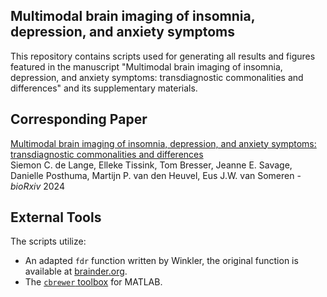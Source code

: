 ## Multimodal brain imaging of insomnia, depression, and anxiety symptoms
This repository contains scripts used for generating all results and figures featured in the manuscript "Multimodal brain imaging of insomnia, depression, and anxiety symptoms: transdiagnostic commonalities and differences" and its supplementary materials.

## Corresponding Paper
[Multimodal brain imaging of insomnia, depression, and anxiety symptoms: transdiagnostic commonalities and differences](https://doi.org/10.1101/2024.08.30.610439) \
Siemon C. de Lange, Elleke Tissink, Tom Bresser, Jeanne E. Savage, Danielle Posthuma, Martijn P. van den Heuvel, Eus J.W. van Someren - *bioRxiv* 2024

## External Tools
The scripts utilize:
- An adapted `fdr` function written by Winkler, the original function is available at [brainder.org](https://brainder.org/2011/09/05/fdr-corrected-fdr-adjusted-p-values/).
- The [`cbrewer` toolbox](https://nl.mathworks.com/matlabcentral/fileexchange/58350-cbrewer2) for MATLAB.
